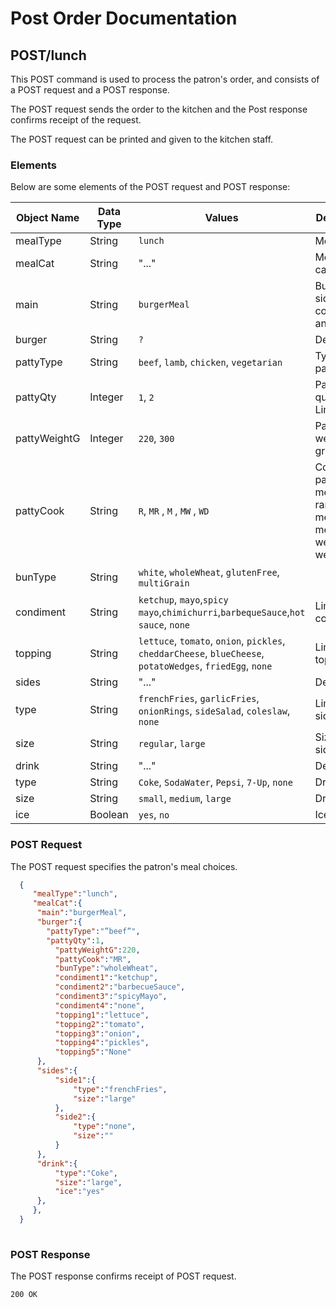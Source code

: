# Post Order Documentation

## POST/lunch 

This POST command is used to process the patron's order, and consists of a POST request and a POST response.

The POST request sends the order to the kitchen and the Post response confirms receipt of the request.

The POST request can be printed and given to the kitchen staff.

### Elements

Below are some elements of the POST request and POST response:

| Object Name   | Data Type     | Values         | Description    | Default Value  |
| ------------- | ------------- | -------------- | ------------- | ----------------|
| mealType     | String         |``lunch``       | Meal type. | 
| mealCat      | String         |"..."           |  Meal category. |
| main         | String         |``burgerMeal``  | Bun, burger, sides, condiments, and drink.|
| burger       | String         |``?``           | Description |
| pattyType    | String         | ``beef``, ``lamb``, ``chicken``, ``vegetarian`` | Type of patty. | ``beef``.|
| pattyQty     | Integer        | ``1``, ``2``   |  Patty quantity. Limit of 2. | ``1``|
| pattyWeightG | Integer      	| ``220``, ``300``| Patty weight, in grams. | ``220``|
| pattyCook    | String       	| ``R``, ``MR`` , ``M`` , ``MW``  , ``WD``| Cook of patty: rare, medium rare, medium, medium-well, and well-done.|``M``|
| bunType      | String        	| ``white``, ``wholeWheat``, ``glutenFree``, ``multiGrain``|| Bun type.| ``white``|
| condiment    | String         | ``ketchup``, ``mayo``,``spicy mayo``,``chimichurri``,``barbequeSauce``,``hot sauce``, ``none``	| Limit of 3 condiments. | ``none``|      
| topping      | String         | ``lettuce``, ``tomato``, ``onion``, ``pickles``, ``cheddarCheese``, ``blueCheese``, ``potatoWedges``, ``friedEgg``, ``none``| Limit of 4 toppings. |``none``|
| sides        | String         | "..."           | Description|
| type         | String         | ``frenchFries``, ``garlicFries``, ``onionRings``, ``sideSalad``, ``coleslaw``, ``none``	| Limit of 2 sides.| ``none``|
| size 	       | String        	| ``regular``, ``large`` | Size of sides.            	|
| drink        | String         |"..."             | Description|
| type         | String       	| ``Coke``, ``SodaWater``, ``Pepsi``,  ``7-Up``, ``none``| Drink type. | ``none``|
| size         | String       	| ``small``, ``medium``, ``large``  	| Drink size.  	|
| ice          | Boolean      	| ``yes``, ``no`` 	| Ice option.	| ``no``


### POST Request

The POST request specifies the patron's meal choices.

``` JSON
  {
     "mealType":"lunch",
     "mealCat":{
  	  "main":"burgerMeal",
  	  "burger":{
        "pattyType":"”beef”",
        "pattyQty":1,
     	  "pattyWeightG":220,
     	  "pattyCook":"MR",
     	  "bunType":"wholeWheat",
     	  "condiment1":"ketchup",
     	  "condiment2":"barbecueSauce",
          "condiment3":"spicyMayo",
          "condiment4":"none",
     	  "topping1":"lettuce",
          "topping2":"tomato",
     	  "topping3":"onion",
          "topping4":"pickles",
     	  "topping5":"None"
  	  },
  	  "sides":{
     	  "side1":{
        	  "type":"frenchFries",
        	  "size":"large"
     	  },
     	  "side2":{
        	  "type":"none",
        	  "size":""
     	  }
  	  },
  	  "drink":{
     	  "type":"Coke",
     	  "size":"large",
     	  "ice":"yes"
  	  },
     },
  }
  
```

### POST Response

The POST response confirms receipt of POST request.

```HTTP
200 OK
```
